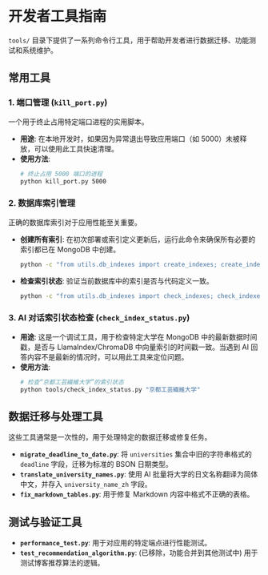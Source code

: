 # 开发者工具指南

`tools/` 目录下提供了一系列命令行工具，用于帮助开发者进行数据迁移、功能测试和系统维护。

## 常用工具

### 1. 端口管理 (`kill_port.py`)
一个用于终止占用特定端口进程的实用脚本。

- **用途**: 在本地开发时，如果因为异常退出导致应用端口（如 5000）未被释放，可以使用此工具快速清理。
- **使用方法**:
  ```bash
  # 终止占用 5000 端口的进程
  python kill_port.py 5000
  ```

### 2. 数据库索引管理
正确的数据库索引对于应用性能至关重要。

- **创建所有索引**: 在初次部署或索引定义更新后，运行此命令来确保所有必要的索引都已在 MongoDB 中创建。
  ```bash
  python -c "from utils.db_indexes import create_indexes; create_indexes()"
  ```
- **检查索引状态**: 验证当前数据库中的索引是否与代码定义一致。
  ```bash
  python -c "from utils.db_indexes import check_indexes; check_indexes()"
  ```

### 3. AI 对话索引状态检查 (`check_index_status.py`)
- **用途**: 这是一个调试工具，用于检查特定大学在 MongoDB 中的最新数据时间戳，是否与 LlamaIndex/ChromaDB 中向量索引的时间戳一致。当遇到 AI 回答内容不是最新的情况时，可以用此工具来定位问题。
- **使用方法**:
  ```bash
  # 检查“京都工芸繊維大学”的索引状态
  python tools/check_index_status.py "京都工芸繊維大学"
  ```

## 数据迁移与处理工具

这些工具通常是一次性的，用于处理特定的数据迁移或修复任务。

- **`migrate_deadline_to_date.py`**: 将 `universities` 集合中旧的字符串格式的 `deadline` 字段，迁移为标准的 BSON 日期类型。
- **`translate_university_names.py`**: 使用 AI 批量将大学的日文名称翻译为简体中文，并存入 `university_name_zh` 字段。
- **`fix_markdown_tables.py`**: 用于修复 Markdown 内容中格式不正确的表格。

## 测试与验证工具

- **`performance_test.py`**: 用于对应用的特定端点进行性能测试。
- **`test_recommendation_algorithm.py`**: (已移除，功能合并到其他测试中) 用于测试博客推荐算法的逻辑。

